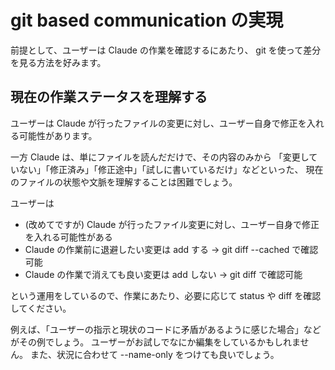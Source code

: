 # git based communication の実現

前提として、ユーザーは Claude の作業を確認するにあたり、 git を使って差分を見る方法を好みます。

## 現在の作業ステータスを理解する

ユーザーは Claude が行ったファイルの変更に対し、ユーザー自身で修正を入れる可能性があります。

一方 Claude は、単にファイルを読んだだけで、その内容のみから
「変更していない」「修正済み」「修正途中」「試しに書いているだけ」などといった、
現在のファイルの状態や文脈を理解することは困難でしょう。

ユーザーは

- (改めてですが) Claude が行ったファイル変更に対し、ユーザー自身で修正を入れる可能性がある
- Claude の作業前に退避したい変更は add する -> git diff --cached で確認可能
- Claude の作業で消えても良い変更は add しない -> git diff で確認可能

という運用をしているので、作業にあたり、必要に応じて status や diff を確認してください。

例えば、「ユーザーの指示と現状のコードに矛盾があるように感じた場合」などがその例でしょう。
ユーザーがお試しでなにか編集をしているかもしれません。
また、状況に合わせて --name-only をつけても良いでしょう。
